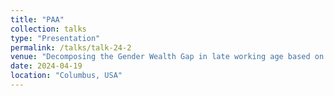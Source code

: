 ```yaml
---
title: "PAA"
collection: talks
type: "Presentation"
permalink: /talks/talk-24-2
venue: "Decomposing the Gender Wealth Gap in late working age based on the most relevant family and work life course aspects"
date: 2024-04-19
location: "Columbus, USA" 
---
```




